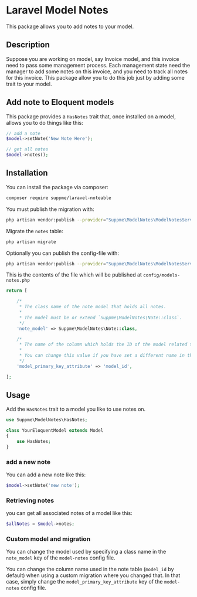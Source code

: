 # Laravel Model Notes
This package allows you to add notes to your model.

## Description
Suppose you are working on model, say Invoice model, and this invoice need to pass some management process. Each management state need the manager to add some notes on this invoice, and you need to track all notes for this invoice.
This package allow you to do this job just by adding some trait to your model.


## Add note to Eloquent models
 
This package provides a `HasNotes` trait that, once installed on a model, allows you to do things like this:

```php
// add a note
$model->setNote('New Note Here');

// get all notes
$model->notes();
```

## Installation

You can install the package via composer:

```bash
composer require suppme/laravel-noteable
```

You must publish the migration with:
```bash
php artisan vendor:publish --provider="Suppme\ModelNotes\ModelNotesServiceProvider" --tag="migrations"
```

Migrate the `notes` table:

```bash
php artisan migrate
```

Optionally you can publish the config-file with:
```bash
php artisan vendor:publish --provider="Suppme\ModelNotes\ModelNotesServiceProvider" --tag="config"
```

This is the contents of the file which will be published at `config/models-notes.php`

```php
return [

    /*
     * The class name of the note model that holds all notes.
     * 
     * The model must be or extend `Suppme\ModelNotes\Note::class`.
     */
    'note_model' => Suppme\ModelNotes\Note::class,

    /*
     * The name of the column which holds the ID of the model related to the notes.
     *
     * You can change this value if you have set a different name in the migration for the notes table.
     */
    'model_primary_key_attribute' => 'model_id',

];
```

## Usage

Add the `HasNotes` trait to a model you like to use notes on.

```php
use Suppme\ModelNotes\HasNotes;

class YourEloquentModel extends Model
{
    use HasNotes;
}
```

### add a new note

You can add a new note like this:

```php
$model->setNote('new note');
```

### Retrieving notes

you can get all associated notes of a model like this:

```php
$allNotes = $model->notes;
```

### Custom model and migration

You can change the model used by specifying a class name in the `note_model` key of the `model-notes` config file. 

You can change the column name used in the note table (`model_id` by default) when using a custom migration where you changed 
that. In that case, simply change the `model_primary_key_attribute` key of the `model-notes` config file. 

